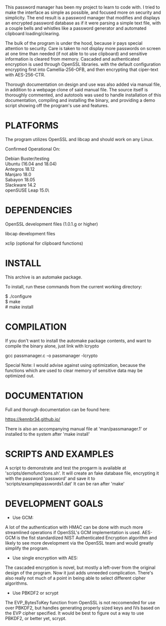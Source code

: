 This password manager has been my project to learn to code with. I tried to make the interface as simple as possible, and focused more on security and simplicity. The end result is a password manager that modifies and displays an encrypted password database as if it were parsing a simple text file, with a couple bells and whistles like a password generator and automated clipboard loading/clearing. 

The bulk of the program is under the hood, because ir pays special attention to security. Care is taken to not display more passwords on screen at one time than needed (if not able to to use clipboard) and sensitive information is cleared from memory. Cascaded and authenticated encryption is used through OpenSSL libraries. with the default configuration encrypting  first into Camellia-256-OFB, and then encrypting that ciper-text with AES-256-CTR.

Thorough documentation on design and use was also added via manual file, in addition to a webpage clone of said manual file. The source itself is thoroughly commented, and autotools was used to handle installation of this documentation, compiling and installing the binary, and providing a demo script showing off the program's use and features.

# PLATFORMS

The program utilizes OpenSSL and libcap and should work on any Linux.

Confirmed Operational On:

Debian Buster/testing\
Ubuntu (16.04 and 18.04)\
Antegros 18.12\
Manjaro 18.0\
Sabayon 18.05\
Slackware 14.2\
openSUSE Leap 15.0\

# DEPENDENCIES

OpenSSL development files (1.0.1.g or higher)

libcap development files

xclip (optional for clipboard functions)

# INSTALL

This archive is an automake package.

To install, run these commands from the current working directory:

$ ./configure\
$ make\
\# make install

# COMPILATION

If you don't want to install the automake package contents, and want to compile the binary alone, just link with lcrypto

gcc passmanager.c -o passmanager -lcrypto

Special Note: I would advise against using optimization, because the functions which are used to clear memory of sensitive data may be optimized out.

# DOCUMENTATION

Full and thorugh documentation can be found here:

https://kennbr34.github.io/

There is also an accompanying manual file at 'man/passmanager.1' or installed to the system after 'make install'

# SCRIPTS AND EXAMPLES

A script to demonstrate and test the progarm is available at 'scripts/demofunctions.sh'. It will create an fake database file, encrypting it with the password 'password' and save it to 'scripts/examplepasswords1.dat'  It can be ran after 'make'

# DEVELOPMENT GOALS

* Use GCM:

A lot of the authentication with HMAC can be done with much more streamlined operations if OpenSSL's GCM implementation is used.  AES-GCM is the fist standardized NIST Authenticated Encryption algorithm and likely to see more development via the OpenSSL team and would greatly simplify the program.

* Use single encryption with AES:

The cascaded encryption is novel, but mostly a left-over from the original design of the program. Now it just adds unneeded complication.  There's also really not much of a point in being able to select different cipher algorithms.

* Use PBKDF2 or scrypt

The EVP_BytesToKey function from OpenSSL is not reccomended for use over PBKDF2, but handles generating properly sized keys and IVs based on the EVP cipher specified.  It would be best to figure out a way to use PBKDF2, or better yet, scrypt.
